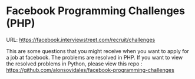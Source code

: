 Facebook Programming Challenges (PHP)
===============================

URL: https://facebook.interviewstreet.com/recruit/challenges

This are some questions that you might receive when you want to apply for a job at facebook.
The problems are resolved in PHP.
If you want to view the resolved problems in Python, please view this repo : https://github.com/alonsovidales/facebook-programming-challenges
